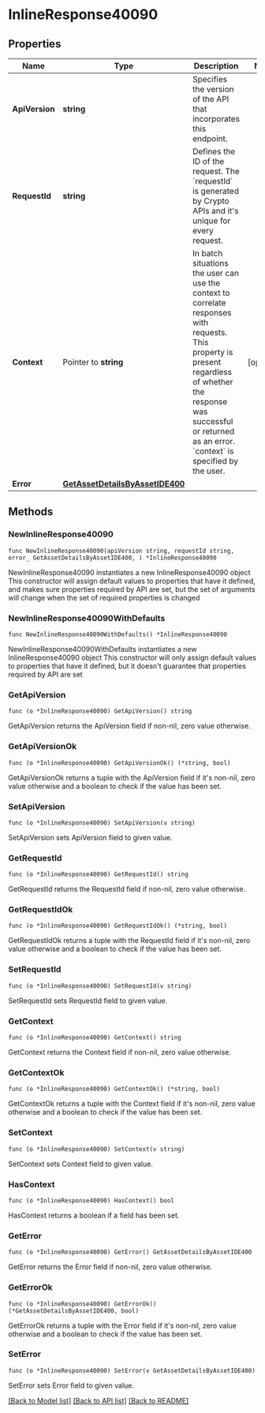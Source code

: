 # InlineResponse40090

## Properties

Name | Type | Description | Notes
------------ | ------------- | ------------- | -------------
**ApiVersion** | **string** | Specifies the version of the API that incorporates this endpoint. | 
**RequestId** | **string** | Defines the ID of the request. The &#x60;requestId&#x60; is generated by Crypto APIs and it&#39;s unique for every request. | 
**Context** | Pointer to **string** | In batch situations the user can use the context to correlate responses with requests. This property is present regardless of whether the response was successful or returned as an error. &#x60;context&#x60; is specified by the user. | [optional] 
**Error** | [**GetAssetDetailsByAssetIDE400**](GetAssetDetailsByAssetIDE400.md) |  | 

## Methods

### NewInlineResponse40090

`func NewInlineResponse40090(apiVersion string, requestId string, error_ GetAssetDetailsByAssetIDE400, ) *InlineResponse40090`

NewInlineResponse40090 instantiates a new InlineResponse40090 object
This constructor will assign default values to properties that have it defined,
and makes sure properties required by API are set, but the set of arguments
will change when the set of required properties is changed

### NewInlineResponse40090WithDefaults

`func NewInlineResponse40090WithDefaults() *InlineResponse40090`

NewInlineResponse40090WithDefaults instantiates a new InlineResponse40090 object
This constructor will only assign default values to properties that have it defined,
but it doesn't guarantee that properties required by API are set

### GetApiVersion

`func (o *InlineResponse40090) GetApiVersion() string`

GetApiVersion returns the ApiVersion field if non-nil, zero value otherwise.

### GetApiVersionOk

`func (o *InlineResponse40090) GetApiVersionOk() (*string, bool)`

GetApiVersionOk returns a tuple with the ApiVersion field if it's non-nil, zero value otherwise
and a boolean to check if the value has been set.

### SetApiVersion

`func (o *InlineResponse40090) SetApiVersion(v string)`

SetApiVersion sets ApiVersion field to given value.


### GetRequestId

`func (o *InlineResponse40090) GetRequestId() string`

GetRequestId returns the RequestId field if non-nil, zero value otherwise.

### GetRequestIdOk

`func (o *InlineResponse40090) GetRequestIdOk() (*string, bool)`

GetRequestIdOk returns a tuple with the RequestId field if it's non-nil, zero value otherwise
and a boolean to check if the value has been set.

### SetRequestId

`func (o *InlineResponse40090) SetRequestId(v string)`

SetRequestId sets RequestId field to given value.


### GetContext

`func (o *InlineResponse40090) GetContext() string`

GetContext returns the Context field if non-nil, zero value otherwise.

### GetContextOk

`func (o *InlineResponse40090) GetContextOk() (*string, bool)`

GetContextOk returns a tuple with the Context field if it's non-nil, zero value otherwise
and a boolean to check if the value has been set.

### SetContext

`func (o *InlineResponse40090) SetContext(v string)`

SetContext sets Context field to given value.

### HasContext

`func (o *InlineResponse40090) HasContext() bool`

HasContext returns a boolean if a field has been set.

### GetError

`func (o *InlineResponse40090) GetError() GetAssetDetailsByAssetIDE400`

GetError returns the Error field if non-nil, zero value otherwise.

### GetErrorOk

`func (o *InlineResponse40090) GetErrorOk() (*GetAssetDetailsByAssetIDE400, bool)`

GetErrorOk returns a tuple with the Error field if it's non-nil, zero value otherwise
and a boolean to check if the value has been set.

### SetError

`func (o *InlineResponse40090) SetError(v GetAssetDetailsByAssetIDE400)`

SetError sets Error field to given value.



[[Back to Model list]](../README.md#documentation-for-models) [[Back to API list]](../README.md#documentation-for-api-endpoints) [[Back to README]](../README.md)



